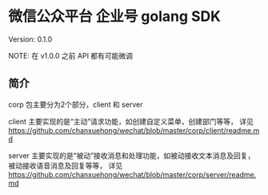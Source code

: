 # 微信公众平台 企业号 golang SDK

Version:   0.1.0

NOTE:      在 v1.0.0 之前 API 都有可能微调

## 简介

corp 包主要分为2个部分，client 和 server

client 主要实现的是“主动”请求功能，如创建自定义菜单，创建部门等等，
详见 https://github.com/chanxuehong/wechat/blob/master/corp/client/readme.md

server 主要实现的是“被动”接收消息和处理功能，如被动接收文本消息及回复，被动接收语音消息及回复等等，
详见 https://github.com/chanxuehong/wechat/blob/master/corp/server/readme.md

